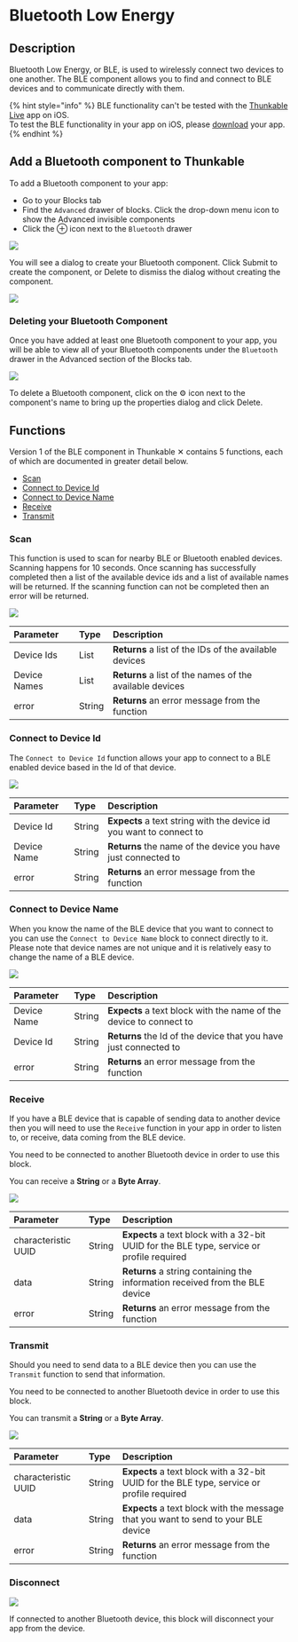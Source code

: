 # Bluetooth Low Energy

## Description

Bluetooth Low Energy, or BLE, is used to wirelessly connect two devices to one another. The BLE component allows you to find and connect to BLE devices and to communicate directly with them.

{% hint style="info" %}
BLE functionality can't be tested with the [Thunkable Live](https://docs.thunkable.com/get-started/live-test) app on iOS.   
To test the BLE functionality in your app on iOS, please [download](https://docs.thunkable.com/download#download-and-install-ios-app) your app.
{% endhint %}

## Add a Bluetooth component to Thunkable

To add a Bluetooth component to your app:

* Go to your Blocks tab
* Find the `Advanced` drawer of blocks. Click the drop-down menu icon to show the Advanced invisible components
* Click the ⊕ icon next to the `Bluetooth` drawer

![](.gitbook/assets/advanced-components%20%281%29.png)

You will see a dialog to create your Bluetooth component. Click Submit to create the component, or Delete to dismiss the dialog without creating the component.

![](.gitbook/assets/add-ble.png)

### Deleting your Bluetooth Component

Once you have added at least one Bluetooth component to your app, you will be able to view all of your Bluetooth components under the `Bluetooth` drawer in the Advanced section of the Blocks tab. 

![](.gitbook/assets/bluetooth-blicks.png)

To delete a Bluetooth component, click on the ⚙ icon next to the component's name to bring up the properties dialog and click Delete.

## Functions

Version 1 of the BLE component in Thunkable ✕ contains 5 functions, each of which are documented in greater detail below.

* [Scan](bluetooth-low-energy.md#scan)
* [Connect to Device Id](bluetooth-low-energy.md#connect-to-device-id)
* [Connect to Device Name](bluetooth-low-energy.md#connect-to-device-name)
* [Receive](bluetooth-low-energy.md#receive)
* [Transmit](bluetooth-low-energy.md#transmit)

### Scan

This function is used to scan for nearby BLE or Bluetooth enabled devices. Scanning happens for 10 seconds. Once scanning has successfully completed then a list of the available device ids and a list of available names will be returned. If the scanning function can not be completed then an error will be returned.

![](.gitbook/assets/screen-shot-2021-04-12-at-9.02.36-am.png)

| Parameter | Type | Description |
| :--- | :--- | :--- |
| Device Ids | List | **Returns** a list of the IDs of the available devices |
| Device Names | List | **Returns** a list of the names of the available devices |
| error | String | **Returns** an error message from the function |

### Connect to Device Id

The `Connect to Device Id` function allows your app to connect to a BLE enabled device based in the Id of that device.

![](.gitbook/assets/screen-shot-2021-04-12-at-9.03.04-am.png)

| Parameter | Type | Description |
| :--- | :--- | :--- |
| Device Id | String | **Expects** a text string with the device id you want to connect to |
| Device Name | String | **Returns** the name of the device you have just connected to |
| error | String | **Returns** an error message from the function |

### Connect to Device Name

When you know the name of the BLE device that you want to connect to you can use the `Connect to Device Name` block to connect directly to it. Please note that device names are not unique and it is relatively easy to change the name of a BLE device.

![](.gitbook/assets/screen-shot-2021-04-12-at-9.03.19-am.png)

| Parameter | Type | Description |
| :--- | :--- | :--- |
| Device Name | String | **Expects** a text block with the name of the device to connect to |
| Device Id | String | **Returns** the Id of the device that you have just connected to |
| error | String | **Returns** an error message from the function |

### Receive

If you have a BLE device that is capable of sending data to another device then you will need to use the `Receive` function in your app in order to listen to, or receive, data coming from the BLE device.

You need to be connected to another Bluetooth device in order to use this block.

You can receive a **String** or a **Byte Array**.

![](.gitbook/assets/screen-shot-2021-04-12-at-9.03.39-am.png)

| Parameter | Type | Description |
| :--- | :--- | :--- |
| characteristic UUID | String | **Expects** a text block with a 32-bit UUID for the BLE type, service or profile required |
| data | String | **Returns** a string containing the information received from the BLE device |
| error | String | **Returns** an error message from the function |

### Transmit

Should you need to send data to a BLE device then you can use the `Transmit` function to send that information. 

You need to be connected to another Bluetooth device in order to use this block.

You can transmit a **String** or a **Byte Array**.

![](.gitbook/assets/screen-shot-2021-04-12-at-9.04.31-am.png)

| Parameter | Type | Description |
| :--- | :--- | :--- |
| characteristic UUID | String | **Expects** a text block with a 32-bit UUID for the BLE type, service or profile required |
| data | String | **Expects** a text block with the message that you want to send to your BLE device |
| error | String | **Returns** an error message from the function |

### Disconnect

![](.gitbook/assets/screen-shot-2021-04-12-at-9.05.18-am.png)

If connected to another Bluetooth device, this block will disconnect your app from the device.

